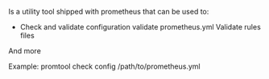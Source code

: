 Is a utility tool shipped with prometheus that can be used to:
- Check and validate configuration
  validate prometheus.yml
  Validate rules files

And more

Example:
promtool check config /path/to/prometheus.yml